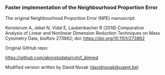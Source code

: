 ### Faster implementation of the Neighbourhood Proportion Error

The original Neighbourhood Proportion Error (NPE) manuscript:

Konstorum A, Jekel N, Vidal E, Laubenbacher R (2018) Comparative Analysis of Linear and Nonlinear Dimension Reduction Techniques on Mass Cytometry Data, 
bioRxiv 273862; doi: https://doi.org/10.1101/273862

Original GitHub repo:

https://github.com/akonstodata/cytof_dimred

Modified version written by David Novak (davidnovak@ugent.be)

